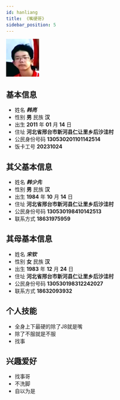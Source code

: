 ```yaml
---
id: hanliang
title: 《嘴硬哥》
sidebar_position: 5
---
```

![头像](/img/韩亮大头照.jpg)

## 基本信息

- 姓名 ***韩亮***
- 性别 **男**     民族 **汉**
- 出生 **2011** 年 **01** 月 **14** 日
- 住址 **河北省邢台市新河县仁让里乡后沙洼村**
- 公民身份号码  **130530201101142514**
- 饭卡工号 **20231024**

## 其父基本信息

- 姓名 ***韩少先***
- 性别 **男**     民族 **汉**
- 出生 **1984** 年 **10** 月 **14** 日
- 住址 **河北省邢台市新河县仁让里乡后沙洼村**
- 公民身份号码  **130530198410142513**
- 联系方式 **18631975959**

## 其母基本信息

- 姓名 ***宋钦***
- 性别 **女**     民族 **汉**
- 出生 **1983** 年 **12** 月 **24** 日
- 住址 **河北省邢台市新河县仁让里乡后沙洼村**
- 公民身份号码  **130530198312242027**
- 联系方式 **18632093932**

## 个人技能

- 全身上下最硬的除了J8就是嘴
- 除了不服就是不服
- 找事

## 兴趣爱好

- 找事哥
- 不洗脚
- 自以为是